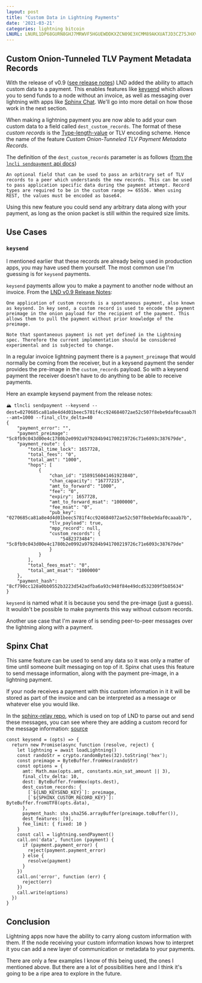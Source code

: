 ```yaml
---
layout: post
title: "Custom Data in Lightning Payments"
date: '2021-03-21'
categories: lightning bitcoin 
LNURL: LNURL1DP68GURN8GHJ7MRWVF5HGUEWDDKXZCN09E3XCMM89AKXUATJD3CZ75JHXV655WGCK9RAD 
---
```

## Custom Onion-Tunneled TLV Payment Metadata Records

With the release of v0.9 ([see release notes](https://github.com/lightningnetwork/lnd/releases/tag/v0.9.0-beta)) LND added the ability to attach custom data to a payment. This enables features like [keysend](https://lightning.readthedocs.io/lightning-keysend.7.html) which allows you to send funds to a node without an invoice, as well as messaging over lightning with apps like [Sphinx Chat](https://sphinx.chat). We'll go into more detail on how those work in the next section. 

When making a lightning payment you are now able to add your own custom data to a field called `dest_custom_records`. The format of these *custom records* is the [Type-length-value](https://en.wikipedia.org/wiki/Type-length-value) or TLV encoding scheme. Hence the name of the feature *Custom Onion-Tunneled TLV Payment Metadata Records*.

The definition of the `dest_custom_records` parameter is as follows ([from the `lncli sendpayment` api docs](https://api.lightning.community/#sendpayment))

```
An optional field that can be used to pass an arbitrary set of TLV records to a peer which understands the new records. This can be used to pass application specific data during the payment attempt. Record types are required to be in the custom range >= 65536. When using REST, the values must be encoded as base64.
```

Using this new feature you could send any arbitrary data along with your payment, as long as the onion packet is still within the required size limits.

## Use Cases

### `keysend`

I mentioned earlier that these records are already being used in production apps, you may have used them yourself. The most common use I'm guessing is for `keysend` payments.

`keysend` payments allow you to make a payment to another node without an invoice. From the [LND v0.9 Release Notes](https://github.com/lightningnetwork/lnd/releases/tag/v0.9.0-beta):

```
One application of custom records is a spontaneous payment, also known as keysend. In key send, a custom record is used to encode the payment preimage in the onion payload for the recipient of the payment. This allows them to pull the payment without prior knowledge of the preimage.

Note that spontaneous payment is not yet defined in the Lightning spec. Therefore the current implementation should be considered experimental and is subjected to change.
```

In a regular invoice lightning payment there is a `payment_preimage` that would normally be coming from the receiver, but in a keysend payment the sender provides the pre-image in the `custom_records` payload. So with a keysend payment the receiver doesn't have to do anything to be able to receive payments.

Here an example keysend payment from the release notes:

```
🏔 tlncli sendpayment --keysend --dest=0270685ca81a8e4d4d01beec5781f4cc924684072ae52c507f8ebe9daf0caaab7b --amt=1000 --final_cltv_delta=40
{
    "payment_error": "",
    "payment_preimage": "5c8fb9c043d00e4c1780b2e0992a979284b941700219726c71e6093c387679de",
    "payment_route": {
        "total_time_lock": 1657728,
        "total_fees": "0",
        "total_amt": "1000",
        "hops": [
            {
                "chan_id": "1589156041461923840",
                "chan_capacity": "16777215",
                "amt_to_forward": "1000",
                "fee": "0",
                "expiry": 1657728,
                "amt_to_forward_msat": "1000000",
                "fee_msat": "0",
                "pub_key": "0270685ca81a8e4d4d01beec5781f4cc924684072ae52c507f8ebe9daf0caaab7b",
                "tlv_payload": true,
                "mpp_record": null,
                "custom_records": {
                    "5482373484": "5c8fb9c043d00e4c1780b2e0992a979284b941700219726c71e6093c387679de"
                }
            }
        ],
        "total_fees_msat": "0",
        "total_amt_msat": "1000000"
    },
    "payment_hash": "8cf790cc128a0bb0552b3223d542adfba6a93c948f84e49dcd532309f5b85634"
}
```

`keysend` is named what it is because you send the pre-image (just a guess). It wouldn't be possible to make payments this way without cutsom records.

Another use case that I'm aware of is sending peer-to-peer messages over the lightning along with a payment.

## Spinx Chat

This same feature can be used to send any data so it was only a matter of time until someone built messaging on top of it. Spinx chat uses this feature to send message information, along with the payment pre-image, in a lightning payment.

If your node receives a payment with this custom information in it it will be stored as part of the invoice and can be interpreted as a message or whatever else you would like.

In the [sphinx-relay repo](https://github.com/stakwork/sphinx-relay), which is used on top of LND to parse out and send these messages, you can see where they are adding a custom record for the message information: [source](https://github.com/stakwork/sphinx-relay/blob/master/src/utils/lightning.ts#L240-L243)

```
const keysend = (opts) => {
  return new Promise(async function (resolve, reject) {
    let lightning = await loadLightning()
    const randoStr = crypto.randomBytes(32).toString('hex');
    const preimage = ByteBuffer.fromHex(randoStr)
    const options = {
      amt: Math.max(opts.amt, constants.min_sat_amount || 3),
      final_cltv_delta: 10,
      dest: ByteBuffer.fromHex(opts.dest),
      dest_custom_records: {
        [`${LND_KEYSEND_KEY}`]: preimage,
        [`${SPHINX_CUSTOM_RECORD_KEY}`]: ByteBuffer.fromUTF8(opts.data),
      },
      payment_hash: sha.sha256.arrayBuffer(preimage.toBuffer()),
      dest_features: [9],
      fee_limit: { fixed: 10 }
    }
    const call = lightning.sendPayment()
    call.on('data', function (payment) {
      if (payment.payment_error) {
        reject(payment.payment_error)
      } else {
        resolve(payment)
      }
    })
    call.on('error', function (err) {
      reject(err)
    })
    call.write(options)
  })
}
```

## Conclusion

Lightning apps now have the ability to carry along custom information with them. If the node receiving your custom information knows how to interpret it you can add a new layer of communication or metadata to your payments.

There are only a few examples I know of this being used, the ones I mentioned above. But there are a lot of possibilities here and I think it's going to be a ripe area to explore in the future.
